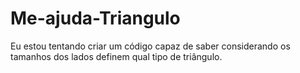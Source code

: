 # Me-ajuda-Triangulo
Eu estou tentando criar um código capaz de saber considerando os tamanhos dos lados definem qual tipo de triângulo.
